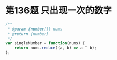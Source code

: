 # 第136题 只出现一次的数字

```javascript
/**
 * @param {number[]} nums
 * @return {number}
 */
var singleNumber = function(nums) {
    return nums.reduce((a, b) => a ^ b);
};
```

